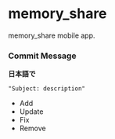 # memory_share

memory_share mobile app.

### Commit Message

**日本語で**

```
"Subject: description"
```

- Add
- Update
- Fix
- Remove